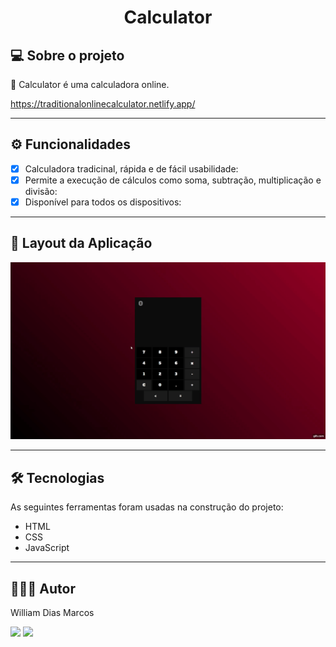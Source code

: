 <h1 align="center"> Calculator </h1>

## 💻 Sobre o projeto

🧮 Calculator é uma calculadora online.

https://traditionalonlinecalculator.netlify.app/

---

## ⚙️ Funcionalidades

- [x] Calculadora tradicinal, rápida e de fácil usabilidade:
- [x] Permite a execução de cálculos como soma, subtração, multiplicação e divisão:
- [x] Disponível para todos os dispositivos:

---

## 📱 Layout da Aplicação

<p text  align="center">
<img img width= "700" src= "https://github.com/William-Dias-Marcos/Calculator/blob/master/to_readme/gif.gif"> 
</p>


---

## 🛠 Tecnologias

As seguintes ferramentas foram usadas na construção do projeto:

- HTML
- CSS
- JavaScript

---

## 👨🏼‍💻 Autor

William Dias Marcos

 <a href = "mailto:william.diasmarcos@gmail.com"><img src="https://img.shields.io/badge/-Gmail-%23333?style=for-the-badge&logo=gmail&logoColor=white"        target="_blank"></a>
 <a href="https://www.linkedin.com/in/william-dias-marcos-25981a192" target="_blank"><img src="https://img.shields.io/badge/-LinkedIn-%230077B5?style=for-the-badge&logo=linkedin&logoColor=white" target="_blank"></a>
